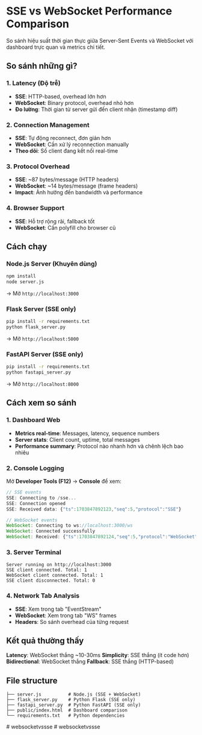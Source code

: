 # SSE vs WebSocket Performance Comparison

So sánh hiệu suất thời gian thực giữa Server-Sent Events và WebSocket với dashboard trực quan và metrics chi tiết.

## So sánh những gì?

### 1. Latency (Độ trễ)
- **SSE**: HTTP-based, overhead lớn hơn
- **WebSocket**: Binary protocol, overhead nhỏ hơn
- **Đo lường**: Thời gian từ server gửi đến client nhận (timestamp diff)

### 2. Connection Management
- **SSE**: Tự động reconnect, đơn giản hơn
- **WebSocket**: Cần xử lý reconnection manually
- **Theo dõi**: Số client đang kết nối real-time

### 3. Protocol Overhead
- **SSE**: ~87 bytes/message (HTTP headers)
- **WebSocket**: ~14 bytes/message (frame headers)
- **Impact**: Ảnh hưởng đến bandwidth và performance

### 4. Browser Support
- **SSE**: Hỗ trợ rộng rãi, fallback tốt
- **WebSocket**: Cần polyfill cho browser cũ

## Cách chạy

### Node.js Server (Khuyên dùng)
```bash
npm install
node server.js
```
→ Mở `http://localhost:3000`

### Flask Server (SSE only)
```bash
pip install -r requirements.txt
python flask_server.py
```
→ Mở `http://localhost:5000`

### FastAPI Server (SSE only)
```bash
pip install -r requirements.txt
python fastapi_server.py
```
→ Mở `http://localhost:8000`

## Cách xem so sánh

### 1. Dashboard Web
- **Metrics real-time**: Messages, latency, sequence numbers
- **Server stats**: Client count, uptime, total messages
- **Performance summary**: Protocol nào nhanh hơn và chênh lệch bao nhiêu

### 2. Console Logging
Mở **Developer Tools (F12)** → **Console** để xem:

```javascript
// SSE events
SSE: Connecting to /sse...
SSE: Connection opened
SSE: Received data: {"ts":1703847892123,"seq":5,"protocol":"SSE"}

// WebSocket events  
WebSocket: Connecting to ws://localhost:3000/ws
WebSocket: Connected successfully
WebSocket: Received: {"ts":1703847892124,"seq":5,"protocol":"WebSocket"}
```

### 3. Server Terminal
```
Server running on http://localhost:3000
SSE client connected. Total: 1
WebSocket client connected. Total: 1
SSE client disconnected. Total: 0
```

### 4. Network Tab Analysis
- **SSE**: Xem trong tab "EventStream" 
- **WebSocket**: Xem trong tab "WS" frames
- **Headers**: So sánh overhead của từng request

## Kết quả thường thấy

**Latency**: WebSocket thắng ~10-30ms
**Simplicity**: SSE thắng (ít code hơn)
**Bidirectional**: WebSocket thắng
**Fallback**: SSE thắng (HTTP-based)

## File structure
```
├── server.js          # Node.js (SSE + WebSocket)
├── flask_server.py    # Python Flask (SSE only)  
├── fastapi_server.py  # Python FastAPI (SSE only)
├── public/index.html  # Dashboard comparison
└── requirements.txt   # Python dependencies
```
#   w e b s o c k e t _ v s _ s s e  
 #   w e b s o c k e t _ v s _ s s e  
 